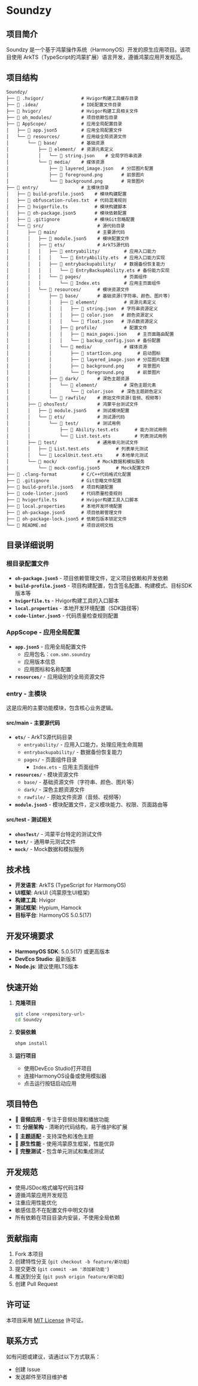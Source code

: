 # Soundzy

## 项目简介

Soundzy 是一个基于鸿蒙操作系统（HarmonyOS）开发的原生应用项目。该项目使用 ArkTS（TypeScript的鸿蒙扩展）语言开发，遵循鸿蒙应用开发规范。

## 项目结构

```
Soundzy/
├── 📁 .hvigor/              # Hvigor构建工具缓存目录
├── 📁 .idea/                # IDE配置文件目录
├── 📁 hvigor/               # Hvigor构建工具相关文件
├── 📁 oh_modules/           # 项目依赖包目录
├── 📁 AppScope/             # 应用全局配置目录
│   ├── 📄 app.json5         # 应用全局配置文件
│   └── 📁 resources/        # 应用级全局资源文件
│       └── 📁 base/         # 基础资源
│           ├── 📁 element/  # 资源元素定义
│           │   └── 📄 string.json    # 全局字符串资源
│           └── 📁 media/    # 媒体资源
│               ├── 📄 layered_image.json   # 分层图片配置
│               ├── 📄 foreground.png       # 前景图片
│               └── 📄 background.png       # 背景图片
├── 📁 entry/                # 主模块目录
│   ├── 📄 build-profile.json5    # 模块构建配置
│   ├── 📄 obfuscation-rules.txt  # 代码混淆规则
│   ├── 📄 hvigorfile.ts          # 模块构建脚本
│   ├── 📄 oh-package.json5       # 模块依赖配置
│   ├── 📄 .gitignore             # 模块Git忽略配置
│   └── 📁 src/                    # 源代码目录
│       ├── 📁 main/               # 主要源代码
│       │   ├── 📄 module.json5    # 模块配置文件
│       │   ├── 📁 ets/            # ArkTS源代码
│       │   │   ├── 📁 entryability/         # 应用入口能力
│       │   │   │   └── 📄 EntryAbility.ets  # 应用入口能力实现
│       │   │   ├── 📁 entrybackupability/   # 数据备份恢复能力
│       │   │   │   └── 📄 EntryBackupAbility.ets # 备份能力实现
│       │   │   └── 📁 pages/                # 页面组件
│       │   │       └── 📄 Index.ets         # 应用主页面组件
│       │   └── 📁 resources/      # 模块资源文件
│       │       ├── 📁 base/       # 基础资源(字符串、颜色、图片等)
│       │       │   ├── 📁 element/          # 资源元素定义
│       │       │   │   ├── 📄 string.json  # 字符串资源定义
│       │       │   │   ├── 📄 color.json   # 颜色资源定义
│       │       │   │   └── 📄 float.json   # 浮点数资源定义
│       │       │   ├── 📁 profile/          # 配置文件
│       │       │   │   ├── 📄 main_pages.json    # 主页面路由配置
│       │       │   │   └── 📄 backup_config.json # 备份配置
│       │       │   └── 📁 media/            # 媒体资源
│       │       │       ├── 📄 startIcon.png      # 启动图标
│       │       │       ├── 📄 layered_image.json # 分层图片配置
│       │       │       ├── 📄 background.png     # 背景图片
│       │       │       └── 📄 foreground.png     # 前景图片
│       │       ├── 📁 dark/       # 深色主题资源
│       │       │   └── 📁 element/          # 深色主题元素
│       │       │       └── 📄 color.json   # 深色主题颜色定义
│       │       └── 📁 rawfile/    # 原始文件资源(音频、视频等)
│       ├── 📁 ohosTest/           # 鸿蒙平台测试文件
│       │   ├── 📄 module.json5    # 测试模块配置
│       │   └── 📁 ets/            # 测试源代码
│       │       └── 📁 test/       # 测试用例
│       │           ├── 📄 Ability.test.ets      # 能力测试用例
│       │           └── 📄 List.test.ets         # 列表测试用例
│       ├── 📁 test/               # 通用单元测试文件
│       │   ├── 📄 List.test.ets          # 列表单元测试
│       │   └── 📄 LocalUnit.test.ets     # 本地单元测试
│       └── 📁 mock/               # Mock数据和模拟服务
│           └── 📄 mock-config.json5      # Mock配置文件
├── 📄 .clang-format         # C/C++代码格式化配置
├── 📄 .gitignore            # Git忽略文件配置
├── 📄 build-profile.json5   # 项目构建配置
├── 📄 code-linter.json5     # 代码质量检查规则
├── 📄 hvigorfile.ts         # Hvigor构建工具入口脚本
├── 📄 local.properties      # 本地开发环境配置
├── 📄 oh-package.json5      # 项目依赖管理文件
├── 📄 oh-package-lock.json5 # 依赖包版本锁定文件
└── 📄 README.md             # 项目说明文档
```

## 目录详细说明

### 根目录配置文件

- **`oh-package.json5`** - 项目依赖管理文件，定义项目依赖和开发依赖
- **`build-profile.json5`** - 项目构建配置，包含签名配置、构建模式、目标SDK版本等
- **`hvigorfile.ts`** - Hvigor构建工具的入口脚本
- **`local.properties`** - 本地开发环境配置（SDK路径等）
- **`code-linter.json5`** - 代码质量检查规则配置

### AppScope - 应用全局配置

- **`app.json5`** - 应用全局配置文件
  - 应用包名：`com.smn.soundzy`
  - 应用版本信息
  - 应用图标和名称配置
- **`resources/`** - 应用级别的全局资源文件

### entry - 主模块

这是应用的主要功能模块，包含核心业务逻辑。

#### src/main - 主要源代码

- **`ets/`** - ArkTS源代码目录
  - `entryability/` - 应用入口能力，处理应用生命周期
  - `entrybackupability/` - 数据备份恢复能力
  - `pages/` - 页面组件目录
    - `Index.ets` - 应用主页面组件
- **`resources/`** - 模块资源文件
  - `base/` - 基础资源文件（字符串、颜色、图片等）
  - `dark/` - 深色主题资源文件
  - `rawfile/` - 原始文件资源（音频、视频等）
- **`module.json5`** - 模块配置文件，定义模块能力、权限、页面路由等

#### src/test - 测试相关

- **`ohosTest/`** - 鸿蒙平台特定的测试文件
- **`test/`** - 通用单元测试文件
- **`mock/`** - Mock数据和模拟服务

## 技术栈

- **开发语言**: ArkTS (TypeScript for HarmonyOS)
- **UI框架**: ArkUI (鸿蒙原生UI框架)
- **构建工具**: Hvigor
- **测试框架**: Hypium, Hamock
- **目标平台**: HarmonyOS 5.0.5(17)

## 开发环境要求

- **HarmonyOS SDK**: 5.0.5(17) 或更高版本
- **DevEco Studio**: 最新版本
- **Node.js**: 建议使用LTS版本

## 快速开始

1. **克隆项目**
   ```bash
   git clone <repository-url>
   cd Soundzy
   ```

2. **安装依赖**
   ```bash
   ohpm install
   ```

3. **运行项目**
   - 使用DevEco Studio打开项目
   - 连接HarmonyOS设备或使用模拟器
   - 点击运行按钮启动应用

## 项目特色

- 🎵 **音频应用** - 专注于音频处理和播放功能
- 🏗️ **分层架构** - 清晰的代码结构，易于维护和扩展
- 🎨 **主题适配** - 支持深色和浅色主题
- 📱 **原生性能** - 使用鸿蒙原生框架，性能优异
- 🧪 **完整测试** - 包含单元测试和集成测试

## 开发规范

- 使用JSDoc格式编写代码注释
- 遵循鸿蒙应用开发规范
- 注重应用性能优化
- 敏感信息不在配置文件中明文存储
- 所有依赖在项目目录内安装，不使用全局依赖

## 贡献指南

1. Fork 本项目
2. 创建特性分支 (`git checkout -b feature/新功能`)
3. 提交更改 (`git commit -am '添加新功能'`)
4. 推送到分支 (`git push origin feature/新功能`)
5. 创建 Pull Request

## 许可证

本项目采用 [MIT License](LICENSE) 许可证。

## 联系方式

如有问题或建议，请通过以下方式联系：
- 创建 Issue
- 发送邮件至项目维护者 